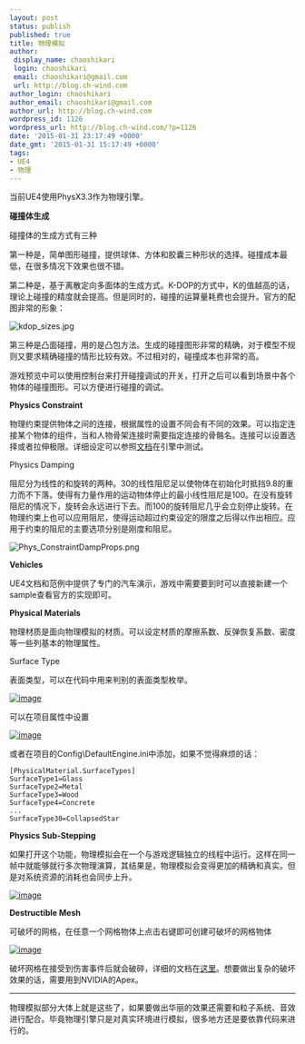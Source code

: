 ```yaml
---
layout: post
status: publish
published: true
title: 物理模拟
author:
 display_name: chaoshikari
 login: chaoshikari
 email: chaoshikari@gmail.com
 url: http://blog.ch-wind.com
author_login: chaoshikari
author_email: chaoshikari@gmail.com
author_url: http://blog.ch-wind.com
wordpress_id: 1126
wordpress_url: http://blog.ch-wind.com/?p=1126
date: '2015-01-31 23:17:49 +0000'
date_gmt: '2015-01-31 15:17:49 +0000'
tags:
- UE4
- 物理
---
```

当前UE4使用PhysX3.3作为物理引擎。


**碰撞体生成**


碰撞体的生成方式有三种


第一种是，简单图形碰撞，提供球体、方体和胶囊三种形状的选择。碰撞成本最低，在很多情况下效果也很不错。


第二种是，基于离散定向多面体的生成方式。K-DOP的方式中，K的值越高的话，理论上碰撞的精度就会提高。但是同时的，碰撞的运算量耗费也会提升。官方的配图非常的形象：


![kdop_sizes.jpg](http://docs.unrealengine.com/latest/images/Engine/Physics/Collision/Reference/kdop_sizes.jpg)


第三种是凸面碰撞，用的是凸包方法。生成的碰撞图形非常的精确，对于模型不规则又要求精确碰撞的情形比较有效。不过相对的，碰撞成本也非常的高。


游戏预览中可以使用控制台来打开碰撞调试的开关，打开之后可以看到场景中各个物体的碰撞图形。可以方便进行碰撞的调试。


**Physics Constraint**


物理约束提供物体之间的连接，根据属性的设置不同会有不同的效果。可以指定连接某个物体的组件，当和人物骨架连接时需要指定连接的骨骼名。连接可以设置选择或者拉伸极限。详细设定可以参照[文档](https://docs.unrealengine.com/latest/INT/Engine/Physics/Constraints/ConstraintsReference/index.html)在引擎中测试。


Physics Damping


阻尼分为线性的和旋转的两种。30的线性阻尼足以使物体在初始化时抵挡9.8的重力而不下落。使得有力量作用的运动物体停止的最小线性阻尼是100。在没有旋转阻尼的情况下，旋转会永远进行下去。而100的旋转阻尼几乎会立刻停止旋转。在物理约束上也可以应用阻尼，使得运动超过约束设定的限度之后得以作出相应。应用于约束的阻尼的主要选项分别是刚度和阻尼。


![Phys_ConstraintDampProps.png](http://docs.unrealengine.com/latest/images/Engine/Physics/Constraints/DampingAndFriction/Phys_ConstraintDampProps.png)


**Vehicles**


UE4文档和范例中提供了专门的汽车演示，游戏中需要要到时可以直接新建一个sample查看官方的实现即可。


**Physical Materials**


物理材质是面向物理模拟的材质。可以设定材质的摩擦系数、反弹恢复系数、密度等一些列基本的物理属性。


Surface Type


表面类型，可以在代码中用来判别的表面类型枚举。


[![image](https://blog.ch-wind.com/wp-content/uploads/2015/01/image_thumb1.png "image")](https://blog.ch-wind.com/wp-content/uploads/2015/01/image1.png)


可以在项目属性中设置


[![image](https://blog.ch-wind.com/wp-content/uploads/2015/01/image_thumb2.png "image")](https://blog.ch-wind.com/wp-content/uploads/2015/01/image2.png)


或者在项目的Config\DefaultEngine.ini中添加，如果不觉得麻烦的话：



```
[PhysicalMaterial.SurfaceTypes]
SurfaceType1=Glass
SurfaceType2=Metal
SurfaceType3=Wood
SurfaceType4=Concrete
...
SurfaceType30=CollapsedStar
```

**Physics Sub-Stepping**


如果打开这个功能，物理模拟会在一个与游戏逻辑独立的线程中运行。这样在同一帧中就能够就行多次物理演算，其结果是，物理模拟会变得更加的精确和真实。但是对系统资源的消耗也会同步上升。


[![image](https://blog.ch-wind.com/wp-content/uploads/2015/01/image_thumb3.png "image")](https://blog.ch-wind.com/wp-content/uploads/2015/01/image3.png)


**Destructible Mesh**


可破坏的网格，在任意一个网格物体上点击右键即可创建可破坏的网格物体


[![image](https://blog.ch-wind.com/wp-content/uploads/2015/01/image_thumb4.png "image")](https://blog.ch-wind.com/wp-content/uploads/2015/01/image4.png)


破坏网格在接受到伤害事件后就会破碎，详细的文档在[这里](https://docs.unrealengine.com/latest/INT/Engine/Physics/Destructibles/DestructibleProperties/index.html)。想要做出复杂的破坏效果的话，需要用到NVIDIA的Apex。


------------------------


物理模拟部分大体上就是这些了，如果要做出华丽的效果还需要和粒子系统、音效进行配合。毕竟物理引擎只是对真实环境进行模拟，很多地方还是要依靠代码来进行的。


